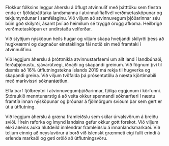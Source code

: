 Flokkur fólksins leggur áherslu á öflugt atvinnulíf með þátttöku sem flestra enda er fjöldaþátttaka landsmanna í atvinnulífiaflvél verðmætasköpunar og tekjumyndunar í samfélaginu. Við  viljum að atvinnuvegum þjóðarinnar séu búin góð skilyrði, ásamt því að  heimilum sé tryggð örugg afkoma. Heilbrigð verðmætasköpun er undirstaða velferðar.

Við styðjum nýsköpun heils hugar og viljum skapa hvetjandi skilyrði þess að hugkvæmni og dugnaður einstaklinga fái notið sín með framtaki í atvinnulífinu.

Við leggjum áherslu á þróttmikla atvinnustarfsemi um allt land í landbúnaði, ferðaþjónustu, sjávarútvegi, iðnaði og skapandi greinum. Við fögnum því til dæmis að 16% útflutningstekna Íslands 2019 má rekja til hugverka og skapandi greina. Við viljum tvöfalda þá prósentutölu á næsta kjörtímabili með markvissri sóknaráætlun.

Efla þarf fjölbreytni í atvinnuvegumþjóðarinnar, fjölga eggjunum í körfunni. Stóraukið menntunarstig á að veita okkur spennandi sóknarfæri í næstu framtíð innan nýsköpunar og þróunar á fjölmörgum sviðum þar sem gert er út á útflutning. 

Við leggjum áherslu á græna framleiðslu sem skilar úrvalsvörum á breiðu sviði. Hrein raforka og ímynd landsins gefur okkur gott forskot. Við viljum ekki aðeins auka hlutdeild innlendrar framleiðslu á innanlandsmarkaði. Við teljum einnig að neysluvörur á borð við íslenskt grænmeti eigi fullt erindi á erlenda markaði og geti orðið að útflutningsvöru. 
